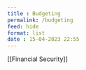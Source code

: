 ```yaml
---
title : Budgeting
permalink: /budgeting
feed: hide
format: list
date : 15-04-2023 22:55
---
```


[[Financial Security]]


